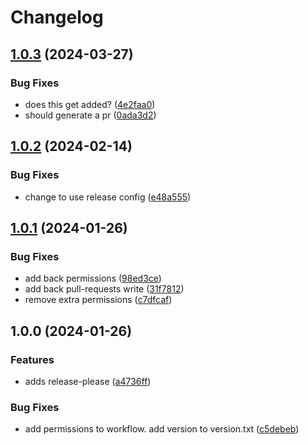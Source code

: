 # Changelog

## [1.0.3](https://github.com/niquerio/release-please-demo/compare/v1.0.2...v1.0.3) (2024-03-27)


### Bug Fixes

* does this get added? ([4e2faa0](https://github.com/niquerio/release-please-demo/commit/4e2faa0366b676a71b9f49333358d7f6ff56a93b))
* should generate a pr ([0ada3d2](https://github.com/niquerio/release-please-demo/commit/0ada3d25fc8e181bf9375175bd7b90ade80dbe50))

## [1.0.2](https://github.com/niquerio/release-please-demo/compare/v1.0.1...v1.0.2) (2024-02-14)


### Bug Fixes

* change to use release config ([e48a555](https://github.com/niquerio/release-please-demo/commit/e48a555f374f8518839956ac3db74ad2cc8a860b))

## [1.0.1](https://github.com/niquerio/release-please-demo/compare/v1.0.0...v1.0.1) (2024-01-26)


### Bug Fixes

* add back permissions ([98ed3ce](https://github.com/niquerio/release-please-demo/commit/98ed3ceaffa68f4cba75a2aecaf5148d12521c4a))
* add back pull-requests write ([31f7812](https://github.com/niquerio/release-please-demo/commit/31f781227d67778f68926a158aa3698512bb589c))
* remove extra permissions ([c7dfcaf](https://github.com/niquerio/release-please-demo/commit/c7dfcaf01369928f60d803ab7c3a5442b7153efb))

## 1.0.0 (2024-01-26)


### Features

* adds release-please ([a4736ff](https://github.com/niquerio/release-please-demo/commit/a4736ff3f709bded81274f9af3ed830ffecf6211))


### Bug Fixes

* add permissions to workflow. add version to version.txt ([c5debeb](https://github.com/niquerio/release-please-demo/commit/c5debebd18b90d006a11cd4de9a696cdc8ad6e78))
